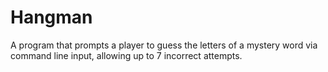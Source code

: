 
# Hangman
A program that prompts a player to guess the letters of a mystery word via command line input, allowing up to 7 incorrect attempts.
